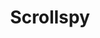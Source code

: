 ---
title: "Scrollspy"
menu:
  docs:
    title: "Scrollspy"
    weight: 20
    parent: "Components"
---